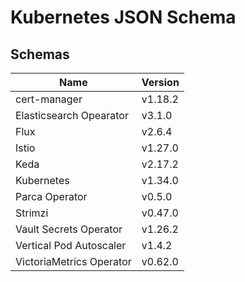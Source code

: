 # Kubernetes JSON Schema

## Schemas

| Name                     | Version |
| ------------------------ | ------- |
| cert-manager             | v1.18.2 |
| Elasticsearch Opearator  | v3.1.0  |
| Flux                     | v2.6.4  |
| Istio                    | v1.27.0 |
| Keda                     | v2.17.2 |
| Kubernetes               | v1.34.0 |
| Parca Operator           | v0.5.0  |
| Strimzi                  | v0.47.0 |
| Vault Secrets Operator   | v1.26.2 |
| Vertical Pod Autoscaler  | v1.4.2  |
| VictoriaMetrics Operator | v0.62.0 |
